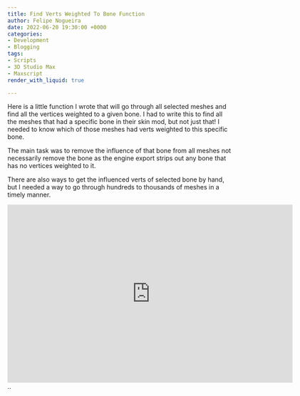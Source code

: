 ```yaml
---
title: Find Verts Weighted To Bone Function
author: Felipe Nogueira
date: 2022-06-20 19:30:00 +0000
categories:
- Development
- Blogging
tags:
- Scripts
- 3D Studio Max
- Maxscript
render_with_liquid: true

---
```

Here is a little function I wrote that will go through all selected meshes and find all the vertices weighted to a given bone. I had to write this to find all the meshes that had a specific bone in their skin mod, but not just that! I needed to know which of those meshes had verts weighted to this specific bone.

The main task was to remove the influence of that bone from all meshes not necessarily remove the bone as the engine export strips out any bone that has no vertices weighted to it.

There are also ways to get the influenced verts of selected bone by hand, but I needed a way to go through hundreds to thousands of meshes in a timely manner.

<iframe src="https://player.vimeo.com/video/60972226" width="640" height="400" frameborder="0" webkitallowfullscreen mozallowfullscreen allowfullscreen></iframe>
..
<script src="https://gist.github.com/pepetd/7c05ca8f442869a188a342a94b38f837.js"></script>